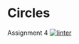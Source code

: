 # Circles
Assignment 4
 [![linter](https://github.com/Arvin-Leung/Circles/workflows/linter/badge.svg)](https://github.com/marketplace/actions/super-linter)
